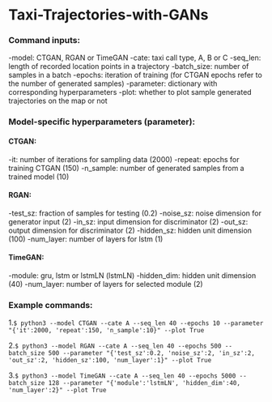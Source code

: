# Taxi-Trajectories-with-GANs
### Command inputs:
-model: CTGAN, RGAN or TimeGAN
-cate: taxi call type, A, B or C
-seq_len: length of recorded location points in a trajectory
-batch_size: number of samples in a batch
-epochs: iteration of training (for CTGAN epochs refer to the number of generated samples)
-parameter: dictionary with corresponding hyperparameters
-plot: whether to plot sample generated trajectories on the map or not

### Model-specific hyperparameters (parameter):
#### CTGAN:
-it: number of iterations for sampling data (2000)
-repeat: epochs for training CTGAN (150)
-n_sample: number of generated samples from a trained model (10)
#### RGAN:
-test_sz: fraction of samples for testing (0.2)
-noise_sz: noise dimension for generator input (2)
-in_sz: input dimension for discriminator (2)
-out_sz: output dimension for discriminator (2)
-hidden_sz: hidden unit dimension (100)
-num_layer: number of layers for lstm (1)
#### TimeGAN:
-module: gru, lstm or lstmLN (lstmLN)
-hidden_dim: hidden unit dimension (40)
-num_layer: number of layers for selected module (2)

### Example commands:
1.`$ python3 --model CTGAN --cate A --seq_len 40 --epochs 10 --parameter "{'it':2000, 'repeat':150, 'n_sample':10}" --plot True`

2.`$ python3 --model RGAN --cate A --seq_len 40 --epochs 500 --batch_size 500 --parameter "{'test_sz':0.2, 'noise_sz':2, 'in_sz':2, 'out_sz':2, 'hidden_sz':100, 'num_layer':1}" --plot True`

3.`$ python3 --model TimeGAN --cate A --seq_len 40 --epochs 5000 --batch_size 128 --parameter "{'module':'lstmLN', 'hidden_dim':40, 'num_layer':2}" --plot True`

